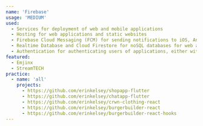 ```yaml
---
name: 'Firebase'
usage: 'MEDIUM'
used:
  - Services for deployment of web and mobile applications
  - Hosting for web applications and static websites
  - Firebase Cloud Messaging (FCM) for sending notifications to iOS, Android and web applications
  - Realtime Database and Cloud Firestore for noSQL databases for web and mobile applications
  - Authentication for authenticating users of applications, either with email and password combinations, or Google SSO
featured:
  - Emjinx
  - StreamTECH
practice:
  - name: 'all'
    projects:
      - https://github.com/erinkelsey/shopapp-flutter
      - https://github.com/erinkelsey/chatapp-flutter
      - https://github.com/erinkelsey/crwn-clothing-react
      - https://github.com/erinkelsey/burgerbuilder-react
      - https://github.com/erinkelsey/burgerbuilder-react-hooks
---
```


